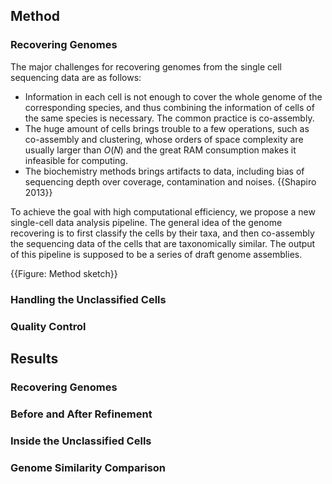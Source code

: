 ## Method

### Recovering Genomes

The major challenges for recovering genomes from the single cell sequencing data are as follows:

* Information in each cell is not enough to cover the whole genome of the corresponding species, and thus combining the information of cells of the same species is necessary. The common practice is co-assembly.
* The huge amount of cells brings trouble to a few operations, such as co-assembly and clustering, whose orders of space complexity are usually larger than $O(N)$ and the great RAM consumption makes it infeasible for computing.
* The biochemistry methods brings artifacts to data, including bias of sequencing depth over coverage, contamination and noises. {{Shapiro 2013}}

To achieve the goal with high computational efficiency, we propose a new single-cell data analysis pipeline. The general idea of the genome recovering is to first classify the cells by their taxa, and then co-assembly the sequencing data of the cells that are taxonomically similar. The output of this pipeline is supposed to be a series of draft genome assemblies.

{{Figure: Method sketch}}

### Handling the Unclassified Cells



### Quality Control



## Results

### Recovering Genomes



### Before and After Refinement



### Inside the Unclassified Cells



### Genome Similarity Comparison


